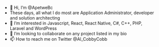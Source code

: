 - 👋 Hi, I’m @ApetweBc
- These days, all what I do most are Application Administrator, developer and solution architecting 
- 👀 I’m interested in Javascript, React, React Native, C#, C++, PHP, Laravel and WordPress
- 💞️ I’m looking to collaborate on any project listed in my bio
- 📫 How to reach me on Twitter @Al_CobbyCobb
